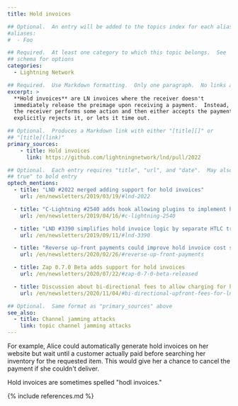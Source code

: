 ```yaml
---
title: Hold invoices

## Optional.  An entry will be added to the topics index for each alias
#aliases:
#  - Foo

## Required.  At least one category to which this topic belongs.  See
## schema for options
categories:
  - Lightning Network

## Required.  Use Markdown formatting.  Only one paragraph.  No links allowed.
excerpt: >
  **Hold invoices** are LN invoices where the receiver doesn't
  immediately release the preimage upon receiving a payment.  Instead,
  the receiver performs some action and then either accepts the payment,
  explicitly rejects it, or lets it time out.

## Optional.  Produces a Markdown link with either "[title][]" or
## "[title](link)"
primary_sources:
    - title: Hold invoices
      link: https://github.com/lightningnetwork/lnd/pull/2022

## Optional.  Each entry requires "title", "url", and "date".  May also use "feature:
## true" to bold entry
optech_mentions:
  - title: "LND #2022 merged adding support for hold invoices"
    url: /en/newsletters/2019/03/19/#lnd-2022

  - title: "C-Lightning #2540 adds hook allowing plugins to implement hold invoices"
    url: /en/newsletters/2019/04/16/#c-lightning-2540

  - title: "LND #3390 simplifies hold invoice logic by separate HTLC tracking"
    url: /en/newsletters/2019/09/11/#lnd-3390

  - title: "Reverse up-front payments could improve hold invoice cost spreading"
    url: /en/newsletters/2020/02/26/#reverse-up-front-payments

  - title: Zap 0.7.0 Beta adds support for hold invoices
    url: /en/newsletters/2020/07/22/#zap-0-7-0-beta-released

  - title: Discussion about bi-directional fees to allow charging for hold invoices
    url: /en/newsletters/2020/11/04/#bi-directional-upfront-fees-for-ln

## Optional.  Same format as "primary_sources" above
see_also:
  - title: Channel jamming attacks
    link: topic channel jamming attacks
---
```

For example, Alice could automatically generate hold invoices on her
website but wait until a customer actually paid before searching her
inventory for the requested item.  This would give her a chance to
cancel the payment if she couldn't deliver.

Hold invoices are sometimes spelled "hodl invoices."

{% include references.md %}
